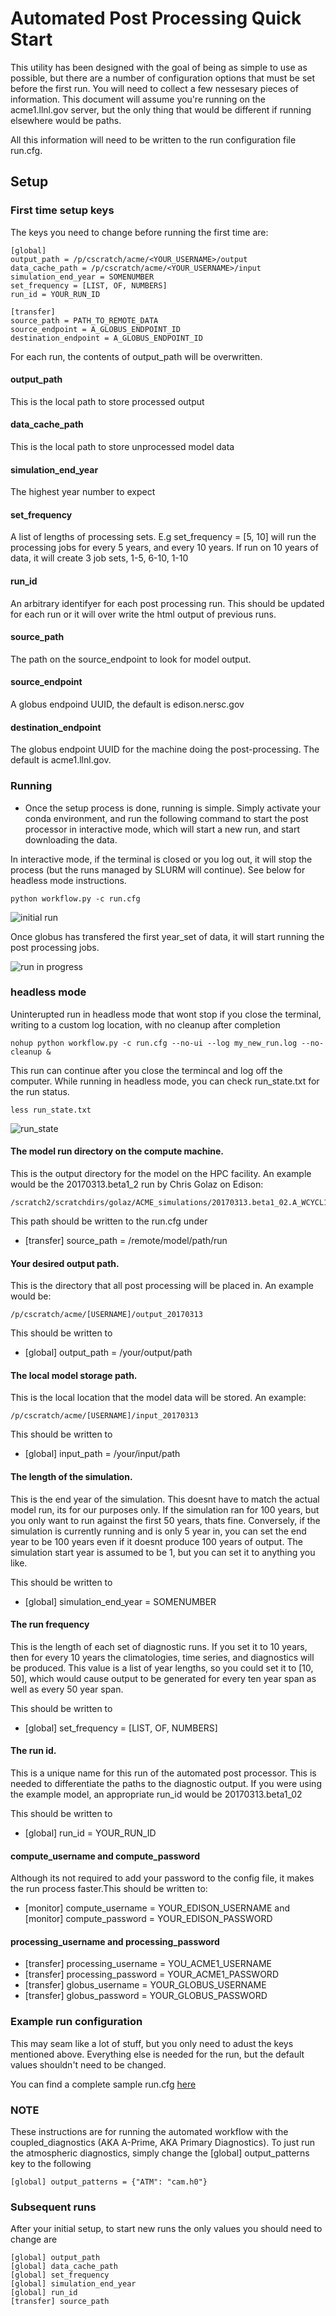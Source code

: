 # Automated Post Processing Quick Start



This utility has been designed with the goal of being as simple to use as possible, but there are a number of configuration options that must be set before the first run. You will need to collect a few nessesary pieces of information. This document will assume you're running on the acme1.llnl.gov server, but the only thing that would be different if running elsewhere would be paths.

All this information will need to be written to the run configuration file run.cfg.


## Setup

### First time setup keys

The keys you need to change before running the first time are:
```
[global]
output_path = /p/cscratch/acme/<YOUR_USERNAME>/output
data_cache_path = /p/cscratch/acme/<YOUR_USERNAME>/input
simulation_end_year = SOMENUMBER
set_frequency = [LIST, OF, NUMBERS]
run_id = YOUR_RUN_ID

[transfer]
source_path = PATH_TO_REMOTE_DATA
source_endpoint = A_GLOBUS_ENDPOINT_ID
destination_endpoint = A_GLOBUS_ENDPOINT_ID
```

For each run, the contents of output_path will be overwritten.

#### output_path
This is the local path to store processed output

#### data_cache_path
This is the local path to store unprocessed model data

#### simulation_end_year
The highest year number to expect

#### set_frequency
A list of lengths of processing sets. E.g set_frequency = [5, 10] will run the processing jobs for every 5 years, and every 10 years. If run on 10 years of data, it will create 3 job sets, 1-5, 6-10, 1-10

#### run_id
An arbitrary identifyer for each post processing run. This should be updated for each run or it will over write the html output of previous runs.

#### source_path
The path on the source_endpoint to look for model output.

#### source_endpoint
A globus endpoind UUID, the default is edison.nersc.gov

#### destination_endpoint
The globus endpoint UUID for the machine doing the post-processing. The default is acme1.llnl.gov.

### Running

* Once the setup process is done, running is simple. Simply activate your conda environment, and run the following command to start the post processor in interactive mode, which will start a new run, and start downloading the data.

In interactive mode, if the terminal is closed or you log out, it will stop the process (but the runs managed by SLURM will continue). See below for headless mode instructions.

    python workflow.py -c run.cfg

![initial run](http://imgur.com/ZGuJUCk.png)

Once globus has transfered the first year_set of data, it will start running the post processing jobs.

![run in progress](http://imgur.com/URU4OVY.png)


### headless mode
Uninterupted run in headless mode that wont stop if you close the terminal, writing to a custom log location, with no cleanup after completion
```
nohup python workflow.py -c run.cfg --no-ui --log my_new_run.log --no-cleanup &
```

This run can continue after you close the termincal and log off the computer. While running in headless mode, you can check run_state.txt for the run status.

```
less run_state.txt
```

![run_state](http://imgur.com/zS8f57g.png)

#### The model run directory on the compute machine.

This is the output directory for the model on the HPC facility. An example would be the 20170313.beta1_2 run by Chris Golaz on Edison:

    /scratch2/scratchdirs/golaz/ACME_simulations/20170313.beta1_02.A_WCYCL1850S.ne30_oECv3_ICG.edison/run

This path should be written to the run.cfg under
* [transfer] source_path = /remote/model/path/run

#### Your desired output path.

This is the directory that all post processing will be placed in. An example would be:

    /p/cscratch/acme/[USERNAME]/output_20170313

This should be written to
* [global] output_path = /your/output/path

#### The local model storage path.

This is the local location that the model data will be stored. An example:

    /p/cscratch/acme/[USERNAME]/input_20170313


This should be written to
* [global] input_path = /your/input/path

#### The length of the simulation.

This is the end year of the simulation. This doesnt have to match the actual model run, its for our purposes only. If the simulation ran for 100 years, but you only want to run against the first 50 years, thats fine. Conversely, if the simulation is currently running and is only 5 year in, you can set the end year to be 100 years even if it doesnt produce 100 years of output. The simulation start year is assumed to be 1, but you can set it to anything you like.

This should be written to
* [global] simulation_end_year = SOMENUMBER

#### The run frequency

This is the length of each set of diagnostic runs. If you set it to 10 years, then for every 10 years the climatologies, time series, and diagnostics will be produced. This value is a list of year lengths, so you could set it to [10, 50], which would cause output to be generated for every ten year span as well as every 50 year span.

This should be written to
* [global] set_frequency = [LIST, OF, NUMBERS]

#### The run id.

This is a unique name for this run of the automated post processor. This is needed to differentiate the paths to the diagnostic output. If you were using the example model, an appropriate run_id would be 20170313.beta1_02

This should be written to
* [global] run_id = YOUR_RUN_ID

#### compute_username and compute_password

Although its not required to add your password to the config file, it makes the run process faster.This should be written to:

* [monitor] compute_username = YOUR_EDISON_USERNAME and [monitor] compute_password = YOUR_EDISON_PASSWORD

#### processing_username and processing_password

* [transfer] processing_username = YOU_ACME1_USERNAME
* [transfer] processing_password = YOUR_ACME1_PASSWORD
* [transfer] globus_username = YOUR_GLOBUS_USERNAME
* [transfer] globus_password = YOUR_GLOBUS_PASSWORD

### Example run configuration

This may seam like a lot of stuff, but you only need to adust the keys mentioned above. Everything else is needed for the run, but the default values shouldn't need to be changed.

You can find a complete sample run.cfg [here](../run.cfg)

### NOTE

These instructions are for running the automated workflow with the coupled_diagnostics (AKA A-Prime, AKA Primary Diagnostics). To just run the atmospheric diagnostics, simply change the [global] output_patterns key to the following

    [global] output_patterns = {"ATM": "cam.h0"}

### Subsequent runs

After your initial setup, to start new runs the only values you should need to change are
```
[global] output_path
[global] data_cache_path
[global] set_frequency
[global] simulation_end_year
[global] run_id
[transfer] source_path
```
